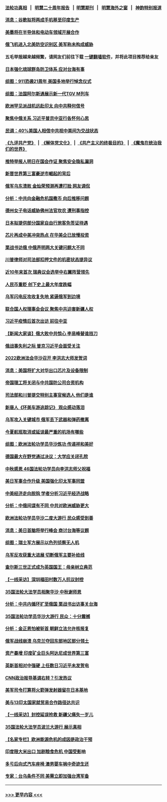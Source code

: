 #### [法轮功真相](https://github.com/gfw-breaker/truth/blob/master/README.md?t=0) &nbsp;&nbsp;|&nbsp;&nbsp; [明慧二十周年报告](https://github.com/gfw-breaker/mh-reports/blob/master/README.md?t=0) &nbsp;&nbsp;|&nbsp;&nbsp;[明慧期刊](https://github.com/gfw-breaker/mh-qikan) &nbsp;&nbsp;|&nbsp;&nbsp; [明慧海外之窗](https://github.com/gfw-breaker/mh-news/blob/master/README.md?t=0) &nbsp;&nbsp;|&nbsp;&nbsp; [神韵特别报道](https://github.com/gfw-breaker/mh-news/blob/master/shenyun.md?t=0)
#### [消息：谷歌拟将两成手机移至印度生产](../pages/nsc418/n13823907.md?t=09131901) 
#### [美墨将在半导体和电动车领域开展合作](../pages/nsc418/n13823880.md?t=09131901) 
#### [俄飞机进入北美防空识别区 美军称未构成威胁](../pages/nsc418/n13823675.md?t=09131901) 
#### 五毛举报越来越频繁，请网友们前往下载 [一键翻墙软件](https://github.com/gfw-breaker/ssr-accounts)，并将此项目推荐给亲友
#### [日本强化琉球群岛防卫体系 应对台海有事](../pages/nsc418/n13823710.md?t=09131901) 
#### [组图：911恐袭21周年 美国多地举行悼念仪式](../pages/nsc418/n13823251.md?t=09131901) 
#### [组图：法国阿尔斯通展示新一代TGV M列车](../pages/nsc418/n13823098.md?t=09131901) 
#### [欧洲罕见派战机远赴印太 向中共释何信号](../pages/nsc418/n13823532.md?t=09131901) 
#### [聚焦中俄关系 习近平普京中亚行各怀何心思](../pages/nsc418/n13823571.md?t=09131901) 
#### [民调：40%美国人相信中共视中美间为交战状态](../pages/nsc418/n13823584.md?t=09131901) 
#### [《九评共产党》](https://github.com/begood0513/9ping.md/blob/master/README.md) &nbsp;|&nbsp; [《解体党文化》](../../../../jtdwh.md/blob/master/README.md)  &nbsp;|&nbsp; [《共产主义的终极目的》](../../../../gczydzjmd.md/blob/master/README.md) &nbsp;|&nbsp; [《魔鬼在统治我们的世界》](../../../../mgztzwmdsj.md/blob/master/README.md) 
#### [推特举报人明日在国会作证 聚焦安全隐私漏洞](../pages/nsc418/n13823533.md?t=09131901) 
#### [新晋世界第三富豪逆市崛起的背后](../pages/nsc418/n13823566.md?t=09131901) 
#### [俄军乌东溃败 金灿荣预测再遭打脸 网友调侃](../pages/nsc418/n13823351.md?t=09131901) 
#### [分析：中共向金融危机国撒币 向后推移问题](../pages/nsc418/n13823313.md?t=09131901) 
#### [德州女子电话威胁佛州法官坎农 遭刑事指控](../pages/nsc418/n13823524.md?t=09131901) 
#### [日本拟提供部分国家自由行旅客免签证待遇](../pages/nsc418/n13823416.md?t=09131901) 
#### [芯片再成中美冲突热点 在华美企已放慢投资](../pages/nsc418/n13823433.md?t=09131901) 
#### [栗战书访俄 中俄声明两大关键问题大不同](../pages/nsc418/n13823387.md?t=09131901) 
#### [川普律师对司法部扣押文件的机密状态提异议](../pages/nsc418/n13823153.md?t=09131901) 
#### [近10年来首次 瑞典议会选举中右翼阵营领先](../pages/nsc418/n13823353.md?t=09131901) 
#### [人民币重贬 创下史上最大年度跌幅](../pages/nsc418/n13823077.md?t=09131901) 
#### [乌军闪电反攻收复失地 紧逼俄军到边境](../pages/nsc418/n13823338.md?t=09131901) 
#### [联合国人权理事会会议 聚焦中共迫害新疆人权](../pages/nsc418/n13822742.md?t=09131901) 
#### [习近平疫情后首次出访 前往中亚](../pages/nsc418/n13823221.md?t=09131901) 
#### [【新闻大家谈】俄大败中共惊心 李易峰替谁挡刀](../pages/nsc418/n13823281.md?t=09131901) 
#### [俄战事失利之际 普京习近平会面受关注](../pages/nsc418/n13822745.md?t=09131901) 
#### [2022欧洲法会华沙召开 李洪志大师发贺词](../pages/nsc418/n13822702.md?t=09131901) 
#### [消息：美国将扩大对华出口芯片及设备限制](../pages/nsc418/n13822921.md?t=09131901) 
#### [帝国理工将关闭与中共国防公司合资机构](../pages/nsc418/n13822785.md?t=09131901) 
#### [司法部和川普提交特别主事官候选人 他们是谁](../pages/nsc418/n13822626.md?t=09131901) 
#### [新唐人《环美车游追踪记》 观众感动落泪](../pages/nsc418/n13822659.md?t=09131901) 
#### [乌军攻入关键城市 俄军丢下武器和弹药撤离](../pages/nsc418/n13822649.md?t=09131901) 
#### [今夏航班取消或延误最严重的机场有哪些](../pages/nsc418/n13821193.md?t=09131901) 
#### [组图：欧洲法轮功学员华沙炼功 传递祥和美好](../pages/nsc418/n13821192.md?t=09131901) 
#### [德国最大在野党通过决议：大学应关闭孔院](../pages/nsc418/n13822060.md?t=09131901) 
#### [中秋感恩 46国法轮功学员向李洪志师父祝福](../pages/nsc418/n13817862.md?t=09131901) 
#### [美日军事合作升级 美国强化印太军事同盟](../pages/nsc418/n13822055.md?t=09131901) 
#### [中美经济走向脱钩 学者分析习近平经济战略](../pages/nsc418/n13821985.md?t=09131901) 
#### [分析：中俄间谍有不同 中共对欧洲威胁更大](../pages/nsc418/n13821320.md?t=09131901) 
#### [欧洲法轮功学员华沙二度大游行 民众感受到善](../pages/nsc418/n13821974.md?t=09131901) 
#### [消息：美日首脑将举行峰会 商讨台海等议题](../pages/nsc418/n13821913.md?t=09131901) 
#### [组图：瑞士军方展示以色列侦察无人机](../pages/nsc418/n13821416.md?t=09131901) 
#### [乌军反攻获重大进展 切断俄军主要补给线](../pages/nsc418/n13821846.md?t=09131901) 
#### [查尔斯三世正式成为英国国王：母亲树立典范](../pages/nsc418/n13821779.md?t=09131901) 
#### [【一线采访】深圳福田村数万人抗议封控](../pages/nsc418/n13821333.md?t=09131901) 
#### [35国法轮大法学员相聚华沙 中秋谢师恩](../pages/nsc418/n13821158.md?t=09131901) 
#### [分析：中共内循环扩至俄国 栗战书出访事关台海](../pages/nsc418/n13821414.md?t=09131901) 
#### [35国法轮功学员华沙大游行 民众：十分震撼](../pages/nsc418/n13821449.md?t=09131901) 
#### [分析：金正恩怕被斩首 朝鲜立法允许核报复](../pages/nsc418/n13821341.md?t=09131901) 
#### [俄军战线崩溃 乌克兰夺回东部地区部分领土](../pages/nsc418/n13821303.md?t=09131901) 
#### [资产暴增 印度矿业巨头阿达尼成世界第三富](../pages/nsc418/n13821301.md?t=09131901) 
#### [英新首相对中强硬 上任数日习近平未发贺电](../pages/nsc418/n13821291.md?t=09131901) 
#### [CNN政治报导基调右转？引发热议](../pages/nsc418/n13821055.md?t=09131901) 
#### [美军司令打算将火箭弹发射器留在日本基地](../pages/nsc418/n13821015.md?t=09131901) 
#### [美与13印太国家就贸易合作路径达共识](../pages/nsc418/n13821092.md?t=09131901) 
#### [【一线采访】封控延误抢救 新疆父痛失一岁儿](../pages/nsc418/n13820955.md?t=09131901) 
#### [35国法轮大法学员波兰大游行 展示真相](../pages/nsc418/n13821164.md?t=09131901) 
#### [【名家专栏】欧洲能源危机的成因是政治干预](../pages/nsc418/n13821114.md?t=09131901) 
#### [印度限大米出口 加剧粮食危机 中国受影响](../pages/nsc418/n13821107.md?t=09131901) 
#### [多亏后向式汽车座椅 澳男婴车祸中奇迹生还](../pages/nsc418/n13820776.md?t=09131901) 
#### [专家：台乌条件不同 美需立即加强台湾军备](../pages/nsc418/n13820912.md?t=09131901) 

----
#### [ >>> 更早内容 <<< ](../indexes/nsc418-earlier.md)
